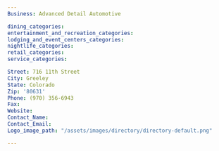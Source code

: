 ```yaml
---
Business: Advanced Detail Automotive

dining_categories:
entertainment_and_recreation_categories:
lodging_and_event_centers_categories:
nightlife_categories:
retail_categories:
service_categories:

Street: 716 11th Street
City: Greeley
State: Colorado
Zip: '80631'
Phone: (970) 356-6943
Fax:
Website:
Contact_Name:
Contact_Email:
Logo_image_path: "/assets/images/directory/directory-default.png"

---
```



